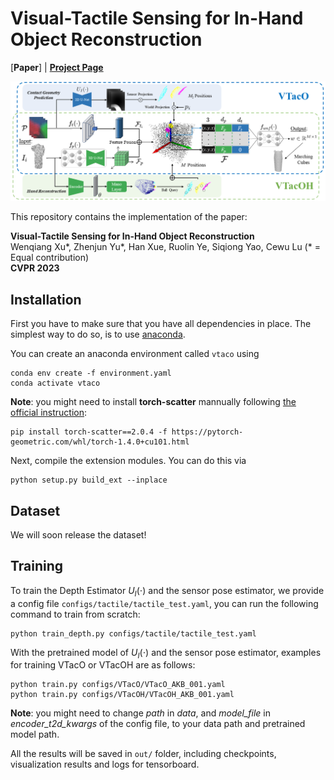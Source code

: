 # Visual-Tactile Sensing for In-Hand Object Reconstruction
[**Paper**] | [**Project Page**](https://sites.google.com/view/vtaco) <br>

<div style="text-align: center">
<img src="media/VTacO.png" width="1000"/>
</div>

This repository contains the implementation of the paper:

**Visual-Tactile Sensing for In-Hand Object Reconstruction**  
Wenqiang Xu*, Zhenjun Yu*, Han Xue, Ruolin Ye, Siqiong Yao, Cewu Lu (* = Equal contribution)  
**CVPR 2023**  

## Installation
First you have to make sure that you have all dependencies in place.
The simplest way to do so, is to use [anaconda](https://www.anaconda.com/). 

You can create an anaconda environment called `vtaco` using
```
conda env create -f environment.yaml
conda activate vtaco
```
**Note**: you might need to install **torch-scatter** mannually following [the official instruction](https://github.com/rusty1s/pytorch_scatter#pytorch-140):
```
pip install torch-scatter==2.0.4 -f https://pytorch-geometric.com/whl/torch-1.4.0+cu101.html
```

Next, compile the extension modules.
You can do this via
```
python setup.py build_ext --inplace
```

## Dataset
<!-- For downloading the training and testing dataset for VTacO and VTacOH, you can simply run the following command to download our preprocessed dataset:

```
bash scripts/download_data.sh
```

This script should download and unpack the data automatically into the `data/` folder, which should look like:
```
VTacO
├── data
│   ├── VTacO_AKB_class
    │   │   │── 001
    │   │   │   |── $class_name
    │   │   │   |── metadata.yaml
    │   │   │── 002
    │   │   │── ...
    │   │   │── 007
    ├── VTacO_YCB
    │   │   │── YCB
    │   │   │── metadata.yaml
    ├── VTacO_mesh
    │   │   │── mesh
    │   │   │── mesh_obj
    │   │   │── depth_origin.txt
``` -->
We will soon release the dataset!

## Training
To train the Depth Estimator $U_I(\cdot)$ and the sensor pose estimator, we provide a config file `configs/tactile/tactile_test.yaml`, you can run the following command to train from scratch:
```
python train_depth.py configs/tactile/tactile_test.yaml
```

With the pretrained model of $U_I(\cdot)$ and the sensor pose estimator, examples for training VTacO or VTacOH are as follows: 
```
python train.py configs/VTacO/VTacO_AKB_001.yaml
python train.py configs/VTacOH/VTacOH_AKB_001.yaml
```
**Note**: you might need to change *path* in *data*, and *model_file* in *encoder_t2d_kwargs* of the config file, to your data path and pretrained model path.  

All the results will be saved in `out/` folder, including checkpoints, visualization results and logs for tensorboard.
